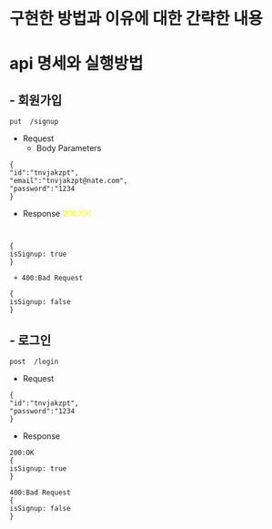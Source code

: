 # 구현한 방법과 이유에 대한 간략한 내용

# api 명세와 실행방법
 ## - 회원가입
 ```
 put  /signup
 ```
 * Request 
     * Body Parameters
 ```
 {
 "id":"tnvjakzpt",
 "email":"tnvjakzpt@nate.com",
 "password":"1234
 }
 ```
 + Response
  <span style="color:yellow"> 200:OK</span>
 ```


 {
 isSignup: true
 }
 ```
     + 400:Bad Request     
 ```  
 {
 isSignup: false
 }
 ```
 
  ## - 로그인
 ```
 post  /login
 ```
 - Request
 ```
 {
 "id":"tnvjakzpt",
 "password":"1234
 }
 ```
 + Response
 ```
 200:OK
 {
 isSignup: true
 }
 ```
 ```
 400:Bad Request
 {
 isSignup: false
 }
 ```
 
